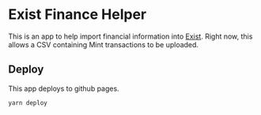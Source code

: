 # Exist Finance Helper

This is an app to help import financial information into [Exist](https://www.exist.io). Right now, this allows
a CSV containing Mint transactions to be uploaded.

## Deploy

This app deploys to github pages.

`yarn deploy`
